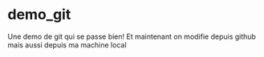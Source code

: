 # demo_git
Une demo de git qui se passe bien!
Et maintenant on modifie depuis github
mais aussi depuis ma machine local
